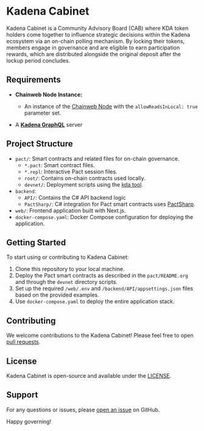 # Kadena Cabinet

Kadena Cabinet is a Community Advisory Board (CAB) where KDA token holders come together to influence strategic decisions within the Kadena ecosystem via an on-chain polling mechanism. By locking their tokens, members engage in governance and are eligible to earn participation rewards, which are distributed alongside the original deposit after the lockup period concludes.

## Requirements

- **Chainweb Node Instance:**
  - An instance of the [Chainweb Node](https://github.com/kadena-io/chainweb-node) with the `allowReadsInLocal: true` parameter set.

- A **[Kadena GraphQL](https://github.com/kadena-community/kadena.js/tree/main/packages/apps/graph)** server
  
## Project Structure

- `pact/`: Smart contracts and related files for on-chain governance.
  - `*.pact`: Smart contract files.
  - `*.repl`: Interactive Pact session files.
  - `root/`: Contains on-chain contracts used locally.
  - `devnet/`: Deployment scripts using the [kda tool](https://github.com/kadena-io/kda-tool).
- `backend`:
  - `API/`: Contains the C# API backend logic
  - `PactSharp/`: C# integration for Pact smart contracts uses [PactSharp](https://github.com/hexafluoride/PactSharp/).  
- `web/`: Frontend application built with Next.js.
- `docker-compose.yaml`: Docker Compose configuration for deploying the application.

## Getting Started

To start using or contributing to Kadena Cabinet:

1. Clone this repository to your local machine.
2. Deploy the Pact smart contracts as described in the `pact/README.org` and through the `devnet` directory scripts.
3. Set up the required `/web/.env` and `/backend/API/appsettings.json` files based on the provided examples.
4. Use `docker-compose.yaml` to deploy the entire application stack.

## Contributing

We welcome contributions to the Kadena Cabinet! Please feel free to open [pull requests](https://github.com/eckoDAO-org/kda-bonding/pulls).

## License

Kadena Cabinet is open-source and available under the [LICENSE](LICENSE).

## Support

For any questions or issues, please [open an issue](https://github.com/kadena-cabinet/kadena-cabinet/issues) on GitHub.

Happy governing!
